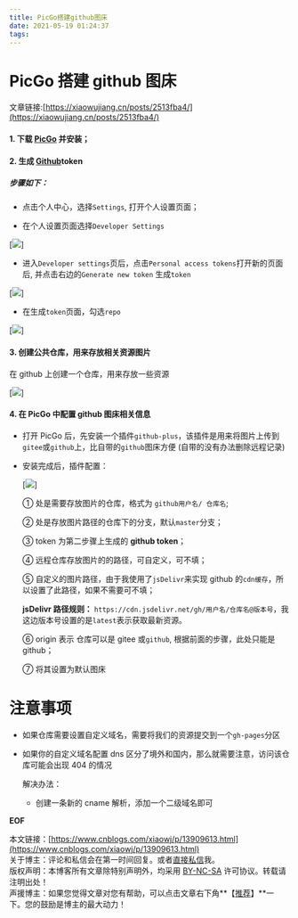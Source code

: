 ```yaml
---
title: PicGo搭建github图床
date: 2021-05-19 01:24:37
tags:
---
```



PicGo 搭建 github 图床
==================

文章链接:[https://xiaowujiang.cn/posts/2513fba4/](https://xiaowujiang.cn/posts/2513fba4/)

#### 1. 下载 [PicGo](https://github.com/Molunerfinn/PicGo/releases) 并安装；

#### 2. 生成 [Github](https://github.com/)token

##### 步骤如下：

*   点击个人中心，选择`Settings`, 打开个人设置页面；

*   在个人设置页面选择`Developer Settings`

[![](https://cdn.jsdelivr.net/gh/wklesss/picture@latest/img/20210519011957.png)]

*   进入`Developer settings`页后，点击`Personal access tokens`打开新的页面后, 并点击右边的`Generate new token` 生成`token`

[![](https://cdn.jsdelivr.net/gh/wklesss/picture@latest/img/20210519012111.png)]

*   在生成`token`页面，勾选`repo`

[![](https://cdn.jsdelivr.net/gh/wklesss/picture@latest/img/20210519012126.png)]

#### 3. 创建公共仓库，用来存放相关资源图片

 在 github 上创建一个仓库，用来存放一些资源

[![](https://cdn.jsdelivr.net/gh/wklesss/picture@latest/img/20210519012144.png)]

#### 4. 在 PicGo 中配置 github 图床相关信息

* 打开 PicGo 后，先安装一个插件`github-plus`，该插件是用来将图片上传到`gitee`或`github`上，比自带的`github`图床方便 (自带的没有办法删除远程记录)

* 安装完成后，插件配置：

  [![](https://cdn.jsdelivr.net/gh/wklesss/picture@latest/img/20210519012158.png)]

  ① 处是需要存放图片的仓库，格式为 `github用户名/ 仓库名`;

  ② 处是存放图片路径的仓库下的分支，默认`master`分支；

  ③ token 为第二步骤上生成的 **github token**；

  ④ 远程仓库存放图片的的路径，可自定义，可不填；

  ⑤ 自定义的图片路径，由于我使用了`jsDelivr`来实现 github 的`cdn缓存`，所以设置了此路径，如果不需要可不填；

  **jsDelivr 路径规则：** `https://cdn.jsdelivr.net/gh/用户名/仓库名@版本号`，我这边版本号设置的是`latest`表示获取最新资源。

  ⑥ origin 表示 仓库可以是 gitee 或`github`, 根据前面的步骤，此处只能是 github；

  ⑦ 将其设置为默认图床

注意事项
====

* 如果仓库需要设置自定义域名，需要将我们的资源提交到一个`gh-pages`分区

* 如果你的自定义域名配置 dns 区分了境外和国内，那么就需要注意，访问该仓库可能会出现 404 的情况

  解决办法：

  *   创建一条新的 cname 解析，添加一个二级域名即可

__EOF__


本文链接：[https://www.cnblogs.com/xiaowj/p/13909613.html](https://www.cnblogs.com/xiaowj/p/13909613.html)  
关于博主：评论和私信会在第一时间回复。或者[直接私信](https://msg.cnblogs.com/msg/send/xiaowj)我。  
版权声明：本博客所有文章除特别声明外，均采用 [BY-NC-SA](https://creativecommons.org/licenses/by-nc-nd/4.0/ "BY-NC-SA") 许可协议。转载请注明出处！  
声援博主：如果您觉得文章对您有帮助，可以点击文章右下角**【[推荐](javascript:void(0);)】**一下。您的鼓励是博主的最大动力！